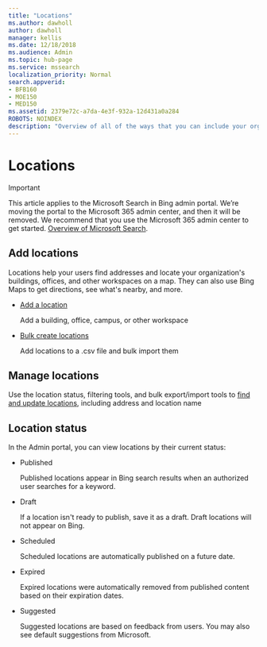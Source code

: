 ```yaml
---
title: "Locations"
ms.author: dawholl
author: dawholl
manager: kellis
ms.date: 12/18/2018
ms.audience: Admin
ms.topic: hub-page
ms.service: mssearch
localization_priority: Normal
search.appverid:
- BFB160
- MOE150
- MED150
ms.assetid: 2379e72c-a7da-4e3f-932a-12d431a0a284
ROBOTS: NOINDEX
description: "Overview of all of the ways that you can include your organization's locations in Microsoft Search work results"
---
```


# Locations

> [!IMPORTANT]
> This article applies to the Microsoft Search in Bing admin portal. We’re moving the portal to the Microsoft 365 admin center, and then it will be removed. We recommend that you use the Microsoft 365 admin center to get started. [Overview of Microsoft Search](overview-microsoft-search.md).
    
## Add locations

Locations help your users find addresses and locate your organization's buildings, offices, and other workspaces on a map. They can also use Bing Maps to get directions, see what's nearby, and more.
  
- [Add a location](add-a-location.md)
    
    Add a building, office, campus, or other workspace
    
- [Bulk create locations](bulk-create-locations.md)
    
    Add locations to a .csv file and bulk import them
    
## Manage locations

Use the location status, filtering tools, and bulk export/import tools to [find and update locations](manage-locations.md), including address and location name
  
## Location status

In the Admin portal, you can view locations by their current status:
  
- Published
    
    Published locations appear in Bing search results when an authorized user searches for a keyword.
    
- Draft
    
    If a location isn't ready to publish, save it as a draft. Draft locations will not appear on Bing.
    
- Scheduled
    
    Scheduled locations are automatically published on a future date.
    
- Expired
    
    Expired locations were automatically removed from published content based on their expiration dates.
    
- Suggested
    
    Suggested locations are based on feedback from users. You may also see default suggestions from Microsoft.

  

